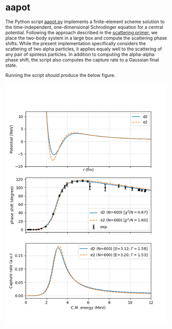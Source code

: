# aapot

The Python script [aapot.py](aapot.py) implements a finite-element scheme 
solution to the time-independent, one-dimensional Schrodinger equation for
a central potential.
Following the approach described in the [scattering primer](docs/scattering_primer.pdf), 
we place the two-body system in a large box and compute the scattering phase shifts. 
While the present implementation specifically considers the scattering of two 
alpha particles, it applies equaly well to the scattering of any pair of spinless
particles. In addition to computing the alpha-alpha phase shift, the script 
also computes the capture rate to a Gaussian final state.

Running the script should produce the below figure.

![Alpha-alpha scattering](output.png)



